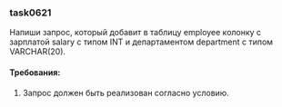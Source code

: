 
### task0621

Напиши запрос, который добавит в таблицу employee колонку с зарплатой salary с типом INT и департаментом
department с типом VARCHAR(20).


#### Требования:
1.	Запрос должен быть реализован согласно условию.

